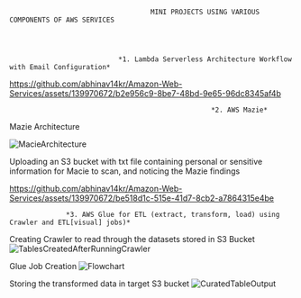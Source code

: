                                        MINI PROJECTS USING VARIOUS COMPONENTS OF AWS SERVICES 




                               *1. Lambda Serverless Architecture Workflow with Email Configuration* 

https://github.com/abhinav14kr/Amazon-Web-Services/assets/139970672/b2e956c9-8be7-48bd-9e65-96dc8345af4b









                                                      *2. AWS Mazie* 

                                                            

Mazie Architecture 

![MacieArchitecture](https://github.com/abhinav14kr/Amazon-Web-Services/assets/139970672/b41421ce-042d-441a-95a5-76317949b7d2)




Uploading an S3 bucket with txt file containing personal or sensitive information for Macie to scan, and noticing the Mazie findings





https://github.com/abhinav14kr/Amazon-Web-Services/assets/139970672/be518d1c-515e-41d7-8cb2-a7864315e4be











                  *3. AWS Glue for ETL (extract, transform, load) using Crawler and ETL[visual] jobs)*

                            

Creating Crawler to read through the datasets stored in S3 Bucket
![TablesCreatedAfterRunningCrawler](https://github.com/abhinav14kr/Amazon-Web-Services/assets/139970672/f462df8f-3bf2-4bdf-9ffc-e689b39d9ebc)  



Glue Job Creation 
![Flowchart](https://github.com/abhinav14kr/Amazon-Web-Services/assets/139970672/ed7eb12c-9142-4417-9eba-ad2e990e00eb)



Storing the transformed data in target S3 bucket
![CuratedTableOutput](https://github.com/abhinav14kr/Amazon-Web-Services/assets/139970672/22bdb3e4-8b75-48f0-ac87-048de6544064)









